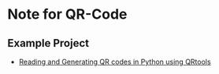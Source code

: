 Note for QR-Code 
===

## Example Project

- [Reading and Generating QR codes in Python using QRtools](https://www.geeksforgeeks.org/reading-generating-qr-codes-python-using-qrtools/)


<!--stackedit_data:
eyJoaXN0b3J5IjpbLTU2Njk5OTA1NV19
-->
